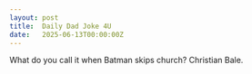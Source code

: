 ```yaml
---
layout: post
title:  Daily Dad Joke 4U
date:   2025-06-13T00:00:00Z
---
```

What do you call it when Batman skips church? Christian Bale.
